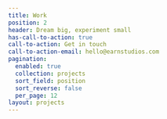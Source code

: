 ```yaml
---
title: Work
position: 2
header: Dream big, experiment small
has-call-to-action: true
call-to-action: Get in touch
call-to-action-email: hello@earnstudios.com
pagination:
  enabled: true
  collection: projects
  sort_field: position
  sort_reverse: false
  per_page: 12
layout: projects
---
```


